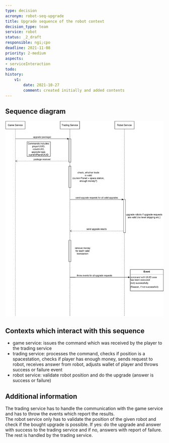 ```yaml
---
type: decision
acronym: robot-seq-upgrade
title: Upgrade sequence of the robot context
decision_type: team
service: robot
status: _2_draft
responsible: ngi;cpo
deadline: 2021-11-08
priority: 2-medium
aspects:
- serviceInteraction
todo: 
history:
    v1:
        date: 2021-10-27
        comment: created initially and added contents
---
```


## Sequence diagram

![Robot upgrade sequence](./images/robot-upgrade-seq.png)

## Contexts which interact with this sequence

* game service: issues the command which was received by the player to the trading service  
* trading service: processes the command, checks if position is a spacestation, checks if player has enough money, sends request to robot, receives answer from robot, adjusts wallet of player and throws success or failure event  
* robot service: validate robot position and do the upgrade (answer is success or failure)

## Additional information

The trading service has to handle the communication with the game service and has to throw the events which report the results.  
The robot service only has to validate the position of the given robot and check if the bought upgrade is possible. If yes: do the upgrade and answer with success to the trading service and if no, answers with report of failure. The rest is handled by the trading service.